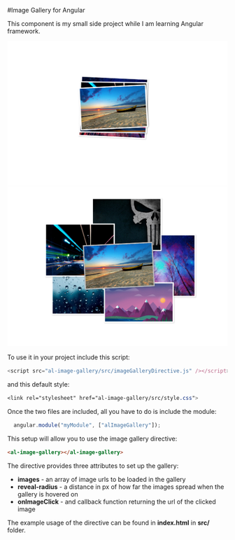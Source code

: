 #Image Gallery for Angular

This component is my small side project while I am learning Angular framework. 

![alt text](https://github.com/adrian110288/al-image-gallery/blob/master/screenshot1.png "Screenshot 1")
![alt text](https://github.com/adrian110288/al-image-gallery/blob/master/screenshot2.png "Screenshot 2")

To use it in your project include this script:
````javascript
<script src="al-image-gallery/src/imageGalleryDirective.js" /></script>
````

and this default style:
````css
<link rel="stylesheet" href="al-image-gallery/src/style.css">
````

Once the two files are included, all you have to do is include the module:
````javascript
  angular.module("myModule", ["alImageGallery"]);
````

This setup will allow you to use the image gallery directive:
````html
<al-image-gallery></al-image-gallery>
````

The directive provides three attributes to set up the gallery:
* **images** - an array of image urls to be loaded in the gallery 
* **reveal-radius** - a distance in px of how far the images spread when the gallery is hovered on
* **onImageClick** - and callback function returning the url of the clicked image

The example usage of the directive can be found in **index.html** in **src/** folder.
